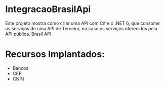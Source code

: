 # IntegracaoBrasilApi
Este projeto mostra como criar uma API com C# e o .NET 6, que consome os serviços de uma API de Terceiro, no caso os serviços oferecidos pela API pública, Brasil API.

# Recursos Implantados:
* Bancos
* CEP
* CNPJ
